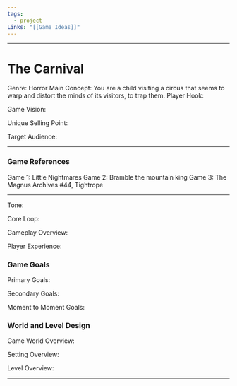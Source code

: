 ```yaml
---
tags:
  - project
Links: "[[Game Ideas]]"
---
```

---
# The Carnival

Genre:
	Horror
Main Concept:
	You are a child visiting a circus that seems to warp and distort the minds of its visitors, to trap them.
Player Hook:
	
Game Vision:
	
Unique Selling Point:
	
Target Audience:
	
---
### Game References

Game 1:
	Little Nightmares
Game 2:
	Bramble the mountain king
Game 3:
	The Magnus Archives #44, Tightrope

---

Tone:

Core Loop:

Gameplay Overview:

Player Experience:

### Game Goals

Primary Goals:

Secondary Goals:

Moment to Moment Goals:

### World and Level Design

Game World Overview:

Setting Overview:

Level Overview:

---


